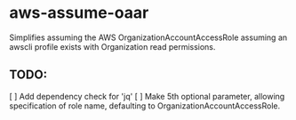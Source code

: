 # aws-assume-oaar

Simplifies assuming the AWS OrganizationAccountAccessRole assuming an awscli profile exists with Organization read permissions.

## TODO:
[ ] Add dependency check for 'jq'
[ ] Make 5th optional parameter, allowing specification of role name, defaulting to OrganizationAccountAccessRole.
